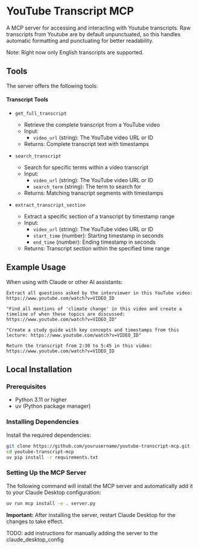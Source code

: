 # YouTube Transcript MCP

A MCP server for accessing and interacting with Youtube transcripts. Raw transcripts from Youtube are by default unpunctuated, so this handles automatic formatting and punctuating for better readability.

Note: Right now only English transcripts are supported.

## Tools

The server offers the following tools:

#### Transcript Tools

- `get_full_transcript`

  - Retrieve the complete transcript from a YouTube video
  - Input:
    - `video_url` (string): The YouTube video URL or ID
  - Returns: Complete transcript text with timestamps

- `search_transcript`

  - Search for specific terms within a video transcript
  - Input:
    - `video_url` (string): The YouTube video URL or ID
    - `search_term` (string): The term to search for
  - Returns: Matching transcript segments with timestamps

- `extract_transcript_section`
  - Extract a specific section of a transcript by timestamp range
  - Input:
    - `video_url` (string): The YouTube video URL or ID
    - `start_time` (number): Starting timestamp in seconds
    - `end_time` (number): Ending timestamp in seconds
  - Returns: Transcript section within the specified time range

## Example Usage

When using with Claude or other AI assistants:

```
Extract all questions asked by the interviewer in this YouTube video: https://www.youtube.com/watch?v=VIDEO_ID
```

```
"Find all mentions of 'climate change' in this video and create a timeline of when these topics are discussed: https://www.youtube.com/watch?v=VIDEO_ID"
```

```
"Create a study guide with key concepts and timestamps from this lecture: https://www.youtube.com/watch?v=VIDEO_ID"
```

```
Return the transcript from 2:30 to 5:45 in this video: https://www.youtube.com/watch?v=VIDEO_ID
```

## Local Installation

### Prerequisites

- Python 3.11 or higher
- uv (Python package manager)

### Installing Dependencies

Install the required dependencies:

```bash
git clone https://github.com/yourusername/youtube-transcript-mcp.git
cd youtube-transcript-mcp
uv pip install -r requirements.txt
```

### Setting Up the MCP Server

The following command will install the MCP server and automatically add it to your Claude Desktop configuration:

```bash
uv run mcp install -e . server.py
```

**Important:** After installing the server, restart Claude Desktop for the changes to take effect.

TODO: add instructions for manually adding the server to the claude_desktop_config

